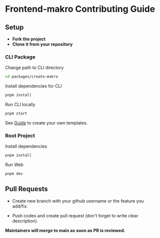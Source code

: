 # Frontend-makro Contributing Guide

## Setup

- **Fork the project**
- **Clone it from your repository**

### CLI Package

Change path to CLI directory
```sh
cd packages/create-makro
```
Install dependencies for CLI
```sh
pnpm install
```
Run CLI locally
```sh
pnpm start
```
See [Guide](packages/create-makro/CONTRIBUTING.md) to create your own templates.

### Root Project

Install dependencies
```sh
pnpm install
```
Run Web
```sh
pnpm dev
```

## Pull Requests

- Create new branch with your github username or the feature you add/fix.

- Push codes and create pull request (don't forget to write clear description).

**Maintainers will merge to main as soon as PR is reviewed.**
